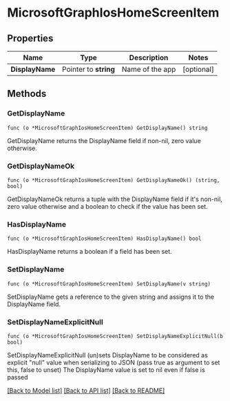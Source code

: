 # MicrosoftGraphIosHomeScreenItem

## Properties

Name | Type | Description | Notes
------------ | ------------- | ------------- | -------------
**DisplayName** | Pointer to **string** | Name of the app | [optional] 

## Methods

### GetDisplayName

`func (o *MicrosoftGraphIosHomeScreenItem) GetDisplayName() string`

GetDisplayName returns the DisplayName field if non-nil, zero value otherwise.

### GetDisplayNameOk

`func (o *MicrosoftGraphIosHomeScreenItem) GetDisplayNameOk() (string, bool)`

GetDisplayNameOk returns a tuple with the DisplayName field if it's non-nil, zero value otherwise
and a boolean to check if the value has been set.

### HasDisplayName

`func (o *MicrosoftGraphIosHomeScreenItem) HasDisplayName() bool`

HasDisplayName returns a boolean if a field has been set.

### SetDisplayName

`func (o *MicrosoftGraphIosHomeScreenItem) SetDisplayName(v string)`

SetDisplayName gets a reference to the given string and assigns it to the DisplayName field.

### SetDisplayNameExplicitNull

`func (o *MicrosoftGraphIosHomeScreenItem) SetDisplayNameExplicitNull(b bool)`

SetDisplayNameExplicitNull (un)sets DisplayName to be considered as explicit "null" value
when serializing to JSON (pass true as argument to set this, false to unset)
The DisplayName value is set to nil even if false is passed

[[Back to Model list]](../README.md#documentation-for-models) [[Back to API list]](../README.md#documentation-for-api-endpoints) [[Back to README]](../README.md)


